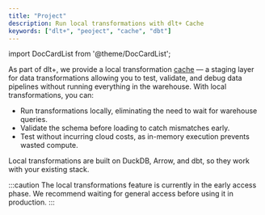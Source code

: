 ```yaml
---
title: "Project"
description: Run local transformations with dlt+ Cache
keywords: ["dlt+", "peoject", "cache", "dbt"]
---
```

import DocCardList from '@theme/DocCardList';

As part of dlt+, we provide a local transformation [cache](../../core-concepts/cache.md) — a staging layer for data transformations allowing you to test, validate, and debug data pipelines without running everything in the warehouse. With local transformations, you can:

* Run transformations locally, eliminating the need to wait for warehouse queries.
* Validate the schema before loading to catch mismatches early.
* Test without incurring cloud costs, as in-memory execution prevents wasted compute.

Local transformations are built on DuckDB, Arrow, and dbt, so they work with your existing stack.

:::caution
The local transformations feature is currently in the early access phase. We recommend waiting for general access before using it in production.
:::

<DocCardList />

